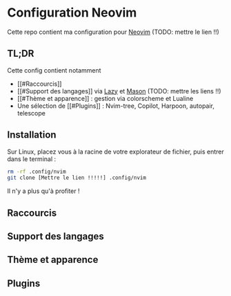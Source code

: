# Configuration Neovim

Cette repo contient ma configuration pour [Neovim](https://neovim.io/) (TODO: mettre le lien !!)

## TL;DR
Cette config contient notamment
- [[#Raccourcis]]
- [[#Support des langages]] via [Lazy](https://github.com/folke/lazy.nvim) et [Mason](https://github.com/mason-org/mason.nvim) (TODO: mettre les liens !!) 
- [[#Thème et apparence]] : gestion via colorscheme et Lualine
- Une sélection de [[#Plugins]] : Nvim-tree, Copilot, Harpoon, autopair, telescope


## Installation
Sur Linux, placez vous à la racine de votre explorateur de fichier, puis entrer dans le terminal :

```sh
rm -rf .config/nvim 
git clone [Mettre le lien !!!!!] .config/nvim
```

Il n'y a plus qu'à profiter !


## Raccourcis
## Support des langages
## Thème et apparence
## Plugins
